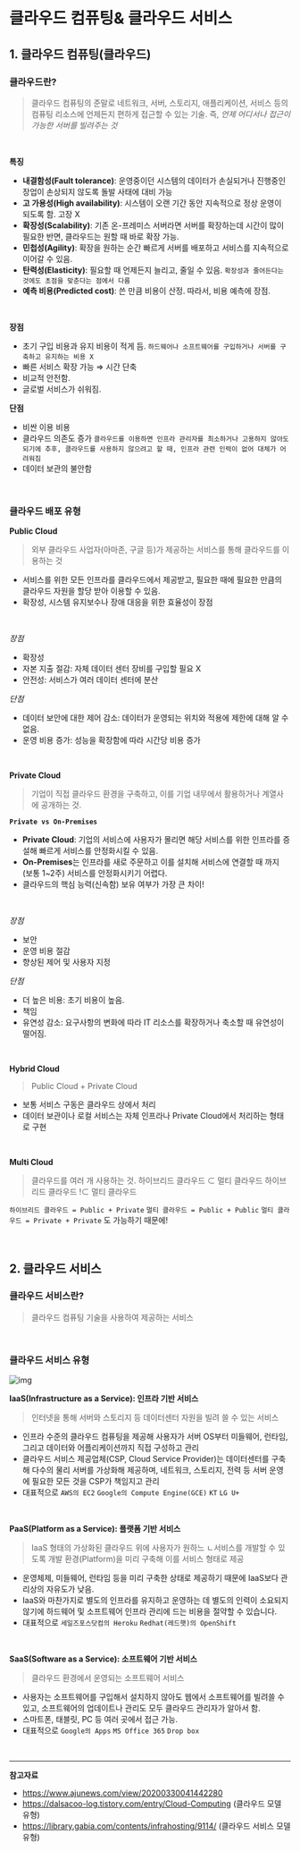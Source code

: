 # 클라우드 컴퓨팅& 클라우드 서비스 
## 1. 클라우드 컴퓨팅(클라우드)
### 클라우드란?
> 클라우드 컴퓨팅의 준말로 네트워크, 서버, 스토리지, 애플리케이션, 서비스 등의 컴퓨팅 리소스에 언제든지 편하게 접근할 수 있는 기술.
> 즉, *언제 어디서나 접근이 가능한 서버를 빌려주는 것*


<br>


**특징**
* **내결함성(Fault tolerance)**: 운영중이던 시스템의 데이터가 손실되거나 진행중인 장업이 손상되지 않도록 돌발 사태에 대비 가능
* **고 가용성(High availability)**: 시스템이 오랜 기간 동안 지속적으로 정상 운영이 되도록 함. 고장 X
* **확장성(Scalability)**: 기존 온-프레미스 서버라면 서버를 확장하는데 시간이 많이 필요한 반면, 클라우드는 원할 때 바로 확장 가능.
* **민첩성(Agility)**: 확장을 원하는 순간 빠르게 서버를 배포하고 서비스를 지속적으로 이어갈 수 있음.
* **탄력성(Elasticity)**: 필요할 때 언제든지 늘리고, 줄일 수 있음.
`확장성과 줄어든다는 것에도 초점을 맞춘다는 점에서 다름`
* **예측 비용(Predicted cost)**: 쓴 만큼 비용이 산정. 따라서, 비용 예측에 장점.


<br>

**장점**
* 초기 구입 비용과 유지 비용이 적게 듬.
`하드웨어나 소프트웨어를 구입하거나 서버를 구축하고 유지하는 비용 X`
* 빠른 서비스 확장 가능 ⇒ 시간 단축
* 비교적 안전함.
* 글로벌 서비스가 쉬워짐.

**단점**
* 비싼 이용 비용
* 클라우드 의존도 증가
`클라우드를 이용하면 인프라 관리자를 최소하거나 고용하지 않아도 되기에 추후, 클라우드를 사용하지 않으려고 할 때, 인프라 관련 인력이 없어 대체가 어려워짐`
* 데이터 보관의 불안함

<br>

### 클라우드 배포 유형
**Public Cloud**
> 외부 클라우드 사업자(아마존, 구글 등)가 제공하는 서비스를 통해 클라우드를 이용하는 것
* 서비스를 위한 모든 인프라를 클라우드에서 제공받고, 필요한 때에 필요한 만큼의 클라우드 자원을 할당 받아 이용할 수 있음.
* 확장성, 시스템 유지보수나 장애 대응을 위한 효율성이 장점
<br>


*장점*
*  확장성
* 자본 지출 절감: 자체 데이터 센터 장비를 구입할 필요 X
* 안전성: 서비스가 여러 데이터 센터에 분산

*단점*
* 데이터 보안에 대한 제어 감소: 데이터가 운영되는 위치와 적용에 제한에 대해 알 수 없음.
* 운영 비용 증가: 성능을 확장함에 따라 시간당 비용 증가
<br>


**Private Cloud**
> 기업이 직접 클라우드 환경을 구축하고, 이를 기업 내무에서 활용하거나 계열사에 공개하는 것.

**`Private vs On-Premises`**
- **Private Cloud**: 기업의 서비스에 사용자가 몰리면 해당 서비스를 위한 인프라를 증설해 빠르게 서비스를 안정화시킬 수 있음.
- **On-Premises**는 인프라를 새로 주문하고 이를 설치해 서비스에 연결할 때 까지 (보통 1~2주) 서비스를 안정화시키기 어렵다.  
- 클라우드의 핵심 능력(신속함) 보유 여부가 가장 큰 차이! 
<br>

*장점*
* 보안
* 운영 비용 절감
* 향상된 제어 및 사용자 지정

*단점*
* 더 높은 비용: 초기 비용이 높음.
* 책임
* 유연성 감소: 요구사항의 변화에 따라 IT 리소스를 확장하거나 축소할 때 유연성이 떨어짐.
<br>


**Hybrid Cloud**
> Public Cloud + Private Cloud

* 보통 서비스 구동은 클라우드 상에서 처리
* 데이터 보관이나 로컬 서비스는 자체 인프라나 Private Cloud에서 처리하는 형태로 구현
<br>


**Multi Cloud**
> 클라우드를 여러 개 사용하는 것.
> 하이브리드 클라우드 ⊂ 멀티 클라우드
> 하이브리드 클라우드 !⊂ 멀티 클라우드

`하이브리드 클라우드 = Public + Private`
`멀티 클라우드 = Public + Public`
`멀티 클라우드 = Private + Private` 도 가능하기 때문에!

<br>

## 2. 클라우드 서비스
### 클라우드 서비스란?
> 클라우드 컴퓨팅 기술을 사용하여 제공하는 서비스

<br>

### 클라우드 서비스 유형
![img](https://www.redhat.com/cms/managed-files/styles/wysiwyg_float/s3/iaas-paas-saas-diagram4-1638x1046_0.png?itok=1mLA0eSR)
<br>

**IaaS(Infrastructure as a Service): 인프라 기반 서비스**
> 인터넷을 통해 서버와 스토리지 등 데이터센터 자원을 빌려 쓸 수 있는 서비스
* 인프라 수준의 클라우드 컴퓨팅을 제공해 사용자가 서버 OS부터 미들웨어, 런타임, 그리고 데이터와 어플리케이션까지 직접 구성하고 관리
* 클라우드 서비스 제공업체(CSP, Cloud Service Provider)는 데이터센터를 구축해 다수의 물리 서버를 가상화해 제공하며, 네트워크, 스토리지, 전력 등 서버 운영에 필요한 모든 것을 CSP가 책임지고 관리
* 대표적으로 `AWS의 EC2` `Google의 Compute Engine(GCE)` `KT` `LG U+` 
<br>

**PaaS(Platform as a Service): 플랫폼 기반 서비스**
> IaaS 형태의 가상화된 클라우드 위에 사용자가 원하느 ㄴ서비스를 개발할 수 있도록 개발 환경(Platform)을 미리 구축해 이를 서비스 형태로 제공
* 운영체제, 미들웨어, 런타임 등을 미리 구축한 상태로 제공하기 때문에 IaaS보다 관리상의 자유도가 낮음.
* IaaS와 마찬가지로 별도의 인프라를 유지하고 운영하는 데 별도의 인력이 소요되지 않기에 하드웨어 및 소프트웨어 인프라 관리에 드는 비용을 절약할 수 있습니다.
* 대표적으로 `세일즈포스닷컴의 Heroku` `Redhat(레드햇)의 OpenShift` 
<br>

**SaaS(Software as a Service): 소프트웨어 기반 서비스**
> 클라우드 환경에서 운영되는 소프트웨어 서비스

* 사용자는 소프트웨어를 구입해서 설치하지 않아도 웹에서 소프트웨어를 빌려쓸 수 있고, 소프트웨어의 업데이트나 관리도 모두 클라우드 관리자가 알아서 함.
* 스마트폰, 태블릿, PC 등 여러 곳에서 접근 가능.
* 대표적으로 `Google의 Apps` `MS Office 365` `Drop box` 
<br>

--- 

**참고자료**
* https://www.ajunews.com/view/20200330041442280
* https://dalsacoo-log.tistory.com/entry/Cloud-Computing (클라우드 모델 유형)
* https://library.gabia.com/contents/infrahosting/9114/ (클라우드 서비스 모델 유형)
